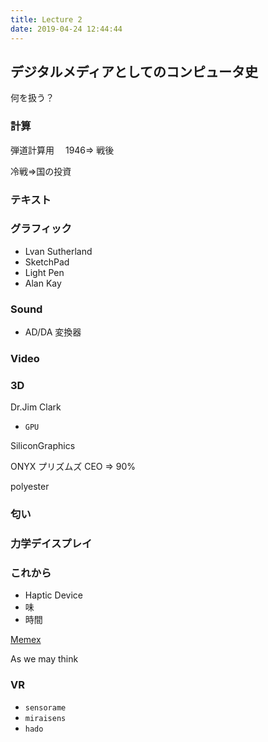 ```yaml
---
title: Lecture 2
date: 2019-04-24 12:44:44
---
```


## デジタルメディアとしてのコンピュータ史

何を扱う？

### 計算　

弾道計算用　 1946=> 戦後

冷戦=>国の投資

### テキスト

### グラフィック

- Lvan Sutherland
- SketchPad
- Light Pen
- Alan Kay

### Sound

- AD/DA 変換器

### Video

### 3D

Dr.Jim Clark

- `GPU`

SiliconGraphics

ONYX
プリズムズ
CEO => 90%

polyester

### 匂い

### 力学デイスプレイ

### これから

- Haptic Device
- 味
- 時間

[Memex](https://ja.wikipedia.org/wiki/Memex)

As we may think

### VR

- `sensorame`
- `miraisens`
- `hado`
